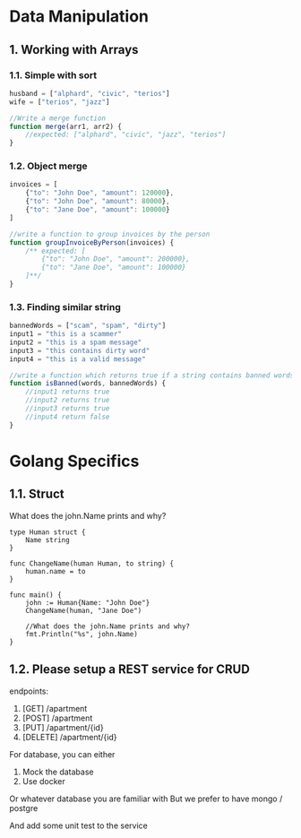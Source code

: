 # Data Manipulation

## 1. Working with Arrays
### 1.1. Simple with sort
```javascript
husband = ["alphard", "civic", "terios"]
wife = ["terios", "jazz"]

//Write a merge function
function merge(arr1, arr2) {
    //expected: ["alphard", "civic", "jazz", "terios"]
}
```

### 1.2. Object merge
```javascript
invoices = [
    {"to": "John Doe", "amount": 120000},
    {"to": "John Doe", "amount": 80000},
    {"to": "Jane Doe", "amount": 100000}
]

//write a function to group invoices by the person
function groupInvoiceByPerson(invoices) {
    /** expected: [
        {"to": "John Doe", "amount": 200000},
        {"to": "Jane Doe", "amount": 100000}
    ]**/
}
```

### 1.3. Finding similar string
```javascript
bannedWords = ["scam", "spam", "dirty"]
input1 = "this is a scammer"
input2 = "this is a spam message"
input3 = "this contains dirty word"
input4 = "this is a valid message"

//write a function which returns true if a string contains banned words
function isBanned(words, bannedWords) {
    //input1 returns true
    //input2 returns true
    //input3 returns true
    //input4 return false
}
```

# Golang Specifics

## 1.1. Struct
What does the john.Name prints and why?

```
type Human struct {
    Name string
}

func ChangeName(human Human, to string) {
    human.name = to
}

func main() {
    john := Human{Name: "John Doe"}
    ChangeName(human, "Jane Doe")

    //What does the john.Name prints and why?
    fmt.Println("%s", john.Name)
}
```

## 1.2. Please setup a REST service for CRUD

endpoints: 
1. [GET] /apartment
2. [POST] /apartment
3. [PUT] /apartment/{id}
4. [DELETE] /apartment/{id}

For database, you can either
1. Mock the database
2. Use docker

Or whatever database you are familiar with
But we prefer to have mongo / postgre

And add some unit test to the service